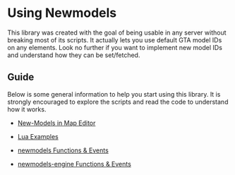 # Using Newmodels

This library was created with the goal of being usable in any server without breaking most of its scripts. It actually lets you use default GTA model IDs on any elements. Look no further if you want to implement new model IDs and understand how they can be set/fetched.

## Guide

Below is some general information to help you start using this library. It is strongly encouraged to explore the scripts and read the code to understand how it works.

- [New-Models in Map Editor](/.github/docs/custom_editor/README.md)

- [Lua Examples](/.github/docs/EXAMPLES.md)
- [newmodels Functions & Events](/.github/docs/newmodels/FUNCS_EVENTS.md)
- [newmodels-engine Functions & Events](/.github/docs/newmodels-engine/FUNCS_EVENTS.md)

